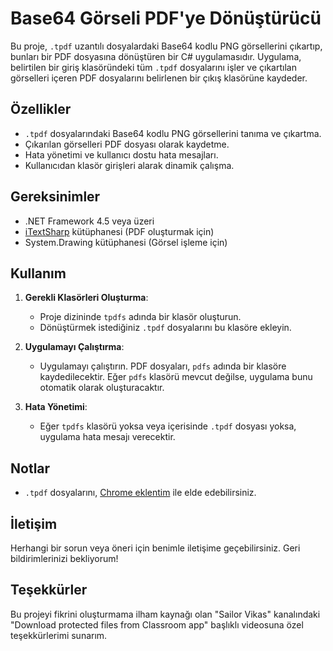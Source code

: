 # Base64 Görseli PDF'ye Dönüştürücü

Bu proje, `.tpdf` uzantılı dosyalardaki Base64 kodlu PNG görsellerini çıkartıp, bunları bir PDF dosyasına dönüştüren bir C# uygulamasıdır. Uygulama, belirtilen bir giriş klasöründeki tüm `.tpdf` dosyalarını işler ve çıkartılan görselleri içeren PDF dosyalarını belirlenen bir çıkış klasörüne kaydeder.

## Özellikler

- `.tpdf` dosyalarındaki Base64 kodlu PNG görsellerini tanıma ve çıkartma.
- Çıkarılan görselleri PDF dosyası olarak kaydetme.
- Hata yönetimi ve kullanıcı dostu hata mesajları.
- Kullanıcıdan klasör girişleri alarak dinamik çalışma.

## Gereksinimler

- .NET Framework 4.5 veya üzeri
- [iTextSharp](https://github.com/itext/itextsharp) kütüphanesi (PDF oluşturmak için)
- System.Drawing kütüphanesi (Görsel işleme için)

## Kullanım

1. **Gerekli Klasörleri Oluşturma**:

   - Proje dizininde `tpdfs` adında bir klasör oluşturun.
   - Dönüştürmek istediğiniz `.tpdf` dosyalarını bu klasöre ekleyin.

2. **Uygulamayı Çalıştırma**:

   - Uygulamayı çalıştırın. PDF dosyaları, `pdfs` adında bir klasöre kaydedilecektir. Eğer `pdfs` klasörü mevcut değilse, uygulama bunu otomatik olarak oluşturacaktır.

3. **Hata Yönetimi**:
   - Eğer `tpdfs` klasörü yoksa veya içerisinde `.tpdf` dosyası yoksa, uygulama hata mesajı verecektir.

## Notlar

- `.tpdf` dosyalarını, [Chrome eklentim](https://github.com/emi-ran/Restricted-PDF-Downloader) ile elde edebilirsiniz.

## İletişim

Herhangi bir sorun veya öneri için benimle iletişime geçebilirsiniz. Geri bildirimlerinizi bekliyorum!

## Teşekkürler

Bu projeyi fikrini oluşturmama ilham kaynağı olan "Sailor Vikas" kanalındaki "Download protected files from Classroom app" başlıklı videosuna özel teşekkürlerimi sunarım.
